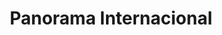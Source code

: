 ---
title: "Panorama Internacional"
url: /san-pedro-sula/panorama-internacional/
shop: Allgemein
---